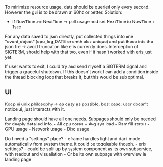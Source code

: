 
To minimize resource usage, data should be queried only every second.
However the gui is to be drawn at 60hz or better.
Solution:
- if NowTime >= NextTime -> poll usage and set NextTime to NowTime + 1sec

For any data saved to json directly, put collected things into one "event_object" (cpu_log_DATE or smth else unique) and put those into the json file -> avoid truncation like eris currently does.
Interception of SIGTERM, should help with that too, even if it hasn't worked with eris just yet.

If user wants to exit, I could try and send myself a SIGTERM signal and trigger a graceful shutdown.
	If this doesn't work I can add a condition inside the thread blocking loop that breaks it, but this would be sub optimal.

## UI

Keep ui unix philosophy -> as easy as possible, best case: user doesn't notice ui, just interacts with it.

Landing page should have all one needs. Subpages should only be needed for deeply detailed info.
	- All cpu cores + Avg sys load
	- Ram fill status
	- GPU usage
	- Network usage
	- Disc usage

Do I need a "settings" place?
	- eframe handles light and dark mode automatically from system theme, it could be toggleable though.
	- eris settings?
		- could be split up by system component as its own subservice, with readout and visualiation
		- Or be its own subpage with overview in landing page

